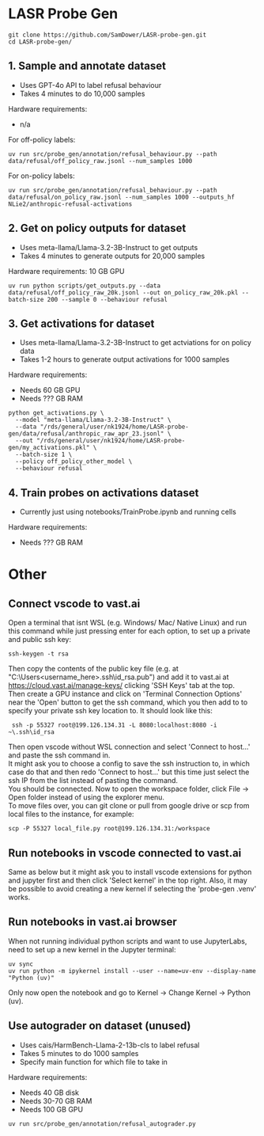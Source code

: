 # LASR Probe Gen

```
git clone https://github.com/SamDower/LASR-probe-gen.git
cd LASR-probe-gen/
```


## 1. Sample and annotate dataset

- Uses GPT-4o API to label refusal behaviour
- Takes 4 minutes to do 10,000 samples

Hardware requirements:
- n/a

For off-policy labels:
```
uv run src/probe_gen/annotation/refusal_behaviour.py --path data/refusal/off_policy_raw.jsonl --num_samples 1000
```
For on-policy labels:
```
uv run src/probe_gen/annotation/refusal_behaviour.py --path data/refusal/on_policy_raw.jsonl --num_samples 1000 --outputs_hf NLie2/anthropic-refusal-activations
```


## 2. Get on policy outputs for dataset

- Uses meta-llama/Llama-3.2-3B-Instruct to get outputs
- Takes 4 minutes to generate outputs for 20,000 samples

Hardware requirements: 10 GB GPU

```
uv run python scripts/get_outputs.py --data data/refusal/off_policy_raw_20k.jsonl --out on_policy_raw_20k.pkl --batch-size 200 --sample 0 --behaviour refusal

```


## 3. Get activations for dataset

- Uses meta-llama/Llama-3.2-3B-Instruct to get actviations for on policy data
- Takes 1-2 hours to generate output activations for 1000 samples

Hardware requirements:
- Needs 60 GB GPU
- Needs ??? GB RAM


```
python get_activations.py \
  --model "meta-llama/Llama-3.2-3B-Instruct" \
  --data "/rds/general/user/nk1924/home/LASR-probe-gen/data/refusal/anthropic_raw_apr_23.jsonl" \
  --out "/rds/general/user/nk1924/home/LASR-probe-gen/my_activations.pkl" \
  --batch-size 1 \
  --policy off_policy_other_model \
  --behaviour refusal
```

## 4. Train probes on activations dataset
- Currently just using notebooks/TrainProbe.ipynb and running cells

Hardware requirements:
- Needs ??? GB RAM


# Other
## Connect vscode to vast.ai
Open a terminal that isnt WSL (e.g. Windows/ Mac/ Native Linux) and run this command while just pressing enter for each option, to set up a private and public ssh key:
```
ssh-keygen -t rsa
```
Then copy the contents of the public key file (e.g. at "C:\Users\<username_here>\.ssh\id_rsa.pub") and add it to vast.ai at https://cloud.vast.ai/manage-keys/ clicking 'SSH Keys' tab at the top.\
Then create a GPU instance and click on 'Terminal Connection Options' near the 'Open' button to get the ssh command, which you then add to to specify your private ssh key location to. It should look like this:
```
 ssh -p 55327 root@199.126.134.31 -L 8080:localhost:8080 -i ~\.ssh\id_rsa
 ```
Then open vscode without WSL connection and select 'Connect to host...' and paste the ssh command in. \
It might ask you to choose a config to save the ssh instruction to, in which case do that and then redo 'Connect to host...' but this time just select the ssh IP from the list instead of pasting the command. \
You should be connected. Now to open the workspace folder, click File → Open folder instead of using the explorer menu. \
To move files over, you can git clone or pull from google drive or scp from local files to the instance, for example:
```
scp -P 55327 local_file.py root@199.126.134.31:/workspace
```


## Run notebooks in vscode connected to vast.ai
Same as below but it might ask you to install vscode extensions for python and jupyter first and then click 'Select kernel' in the top right. Also, it may be possible to avoid creating a new kernel if selecting the 'probe-gen .venv' works.


## Run notebooks in vast.ai browser
When not running individual python scripts and want to use JupyterLabs, need to set up a new kernel in the Jupyter terminal:
```
uv sync
uv run python -m ipykernel install --user --name=uv-env --display-name "Python (uv)"
```
Only now open the notebook and go to Kernel → Change Kernel → Python (uv).


## Use autograder on dataset (unused)

- Uses cais/HarmBench-Llama-2-13b-cls to label refusal
- Takes 5 minutes to do 1000 samples
- Specify main function for which file to take in

Hardware requirements:
- Needs 40 GB disk
- Needs 30-70 GB RAM
- Needs 100 GB GPU

```
uv run src/probe_gen/annotation/refusal_autograder.py
```
